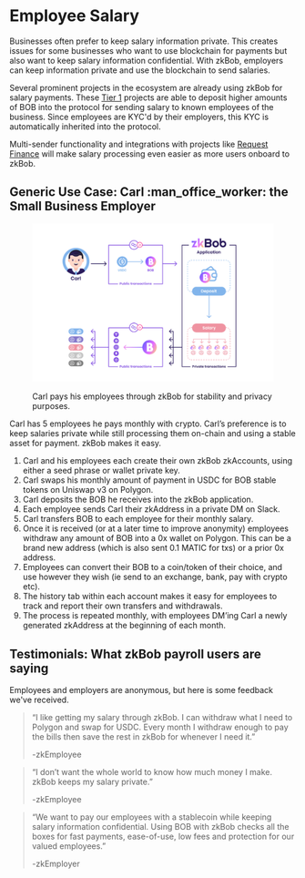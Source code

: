 # Employee Salary

Businesses often prefer to keep salary information private. This creates issues for some businesses who want to use blockchain for payments but also want to keep salary information confidential. With zkBob, employers can keep information private and use the blockchain to send salaries.&#x20;

Several prominent projects in the ecosystem are already using zkBob for salary payments. These [Tier 1](../deposit-and-withdrawal-limits.md#tiered-limits) projects are able to deposit higher amounts of BOB into the protocol for sending salary to known employees of the business. Since employees are KYC'd by their employers, this KYC is automatically inherited into the protocol.

Multi-sender functionality and integrations with projects like [Request Finance](https://request.network/en/) will make salary processing even easier as more users onboard to zkBob.

## Generic Use Case: Carl :man\_office\_worker: the Small Business Employer

<figure><img src="../../.gitbook/assets/Carl small business.png" alt=""><figcaption><p>Carl pays his employees through zkBob for stability and privacy purposes.</p></figcaption></figure>

Carl has 5 employees he pays monthly with crypto. Carl’s preference is to keep salaries private while still processing them on-chain and using a stable asset for payment. zkBob makes it easy.

1. Carl and his employees each create their own zkBob zkAccounts, using either a seed phrase or wallet private key.
2. Carl swaps his monthly amount of payment in USDC for BOB stable tokens on Uniswap v3 on Polygon.
3. Carl deposits the BOB he receives into the zkBob application.
4. Each employee sends Carl their zkAddress in a private DM on Slack.
5. Carl transfers BOB to each employee for their monthly salary.
6. Once it is received (or at a later time to improve anonymity) employees withdraw any amount of BOB into a 0x wallet on Polygon. This can be a brand new address (which is also sent 0.1 MATIC for txs) or a prior 0x address.
7. &#x20;Employees can convert their BOB to a coin/token of their choice, and use however they wish (ie send to an exchange, bank, pay with crypto etc). &#x20;
8. The history tab within each account makes it easy for employees to track and report their own transfers and withdrawals.
9. The process is repeated monthly, with employees DM’ing Carl a newly generated zkAddress at the beginning of each month.&#x20;

## Testimonials: What zkBob payroll users are saying

Employees and employers are anonymous, but here is some feedback we've received.

> “I like getting my salary through zkBob. I can withdraw what I need to Polygon and swap for USDC. Every month I withdraw enough to pay the bills then save the rest in zkBob for whenever I need it.”&#x20;
>
> \-zkEmployee&#x20;

> “I don’t want the whole world to know how much money I make. zkBob keeps my salary private.”&#x20;
>
> \-zkEmployee&#x20;

> “We want to pay our employees with a stablecoin while keeping salary information confidential. Using BOB with zkBob checks all the boxes for fast payments, ease-of-use, low fees and protection for our valued employees.”&#x20;
>
> \-zkEmployer
